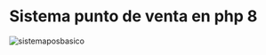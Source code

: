 # Sistema punto de venta en php 8

![sistemaposbasico](https://user-images.githubusercontent.com/86984317/194654698-6411f390-930e-4c75-a6d6-28ba0ef2b3af.PNG)
